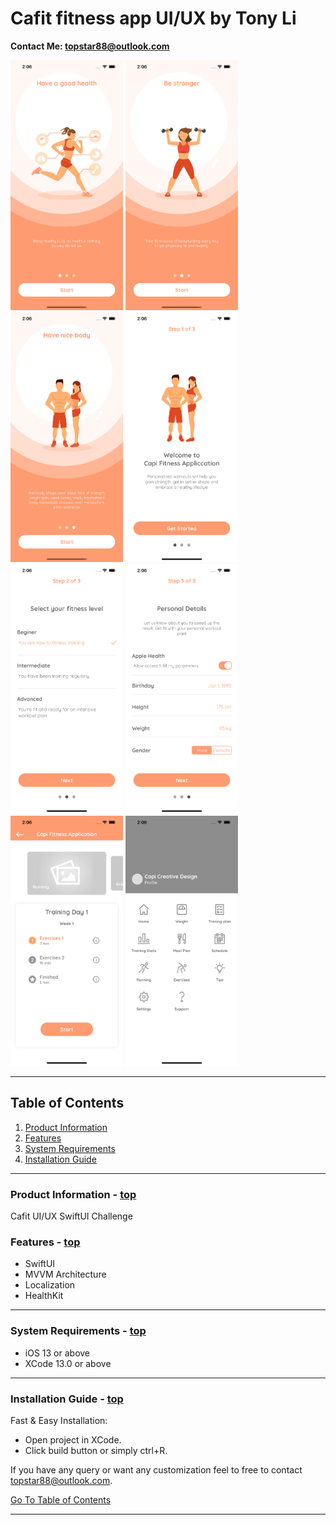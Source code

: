 <!DOCTYPE HTML PUBLIC "-//W3C//DTD HTML 4.01//EN" "http://www.w3.org/TR/html4/strict.dtd">
<head lang="en">
    <meta http-equiv="content-type" content="text/html;charset=utf-8">
</head>
<body>
    <div class="container">
        <h1 class="center">Cafit fitness app UI/UX by Tony Li</h1>
        <div class="borderTop">
            <div class="span-6 colborder info prepend-1">
                <p class="prepend-top">
                    <strong>
                     Contact Me: <a href="mailto:topstar88@outlook.com" target="_blank">topstar88@outlook.com</a>
                 </strong>
             </p>
             <img src="https://raw.githubusercontent.com/Topstar88/Cafit/main/Images/onboarding-1.png" height="400" width="180" >
             <img src="https://raw.githubusercontent.com/Topstar88/Cafit/main/Images/onboarding-2.png" height="400" width="180" >
             <img src="https://raw.githubusercontent.com/Topstar88/Cafit/main/Images/onboarding-3.png" height="400" width="180" >
             <img src="https://raw.githubusercontent.com/Topstar88/Cafit/main/Images/cfa-1.png" height="400" width="180" >
             <img src="https://raw.githubusercontent.com/Topstar88/Cafit/main/Images/cfa-2.png" height="400" width="180" >
             <img src="https://raw.githubusercontent.com/Topstar88/Cafit/main/Images/cfa-3.png" height="400" width="180" >
             <img src="https://raw.githubusercontent.com/Topstar88/Cafit/main/Images/home.png" height="400" width="180" >
             <img src="https://raw.githubusercontent.com/Topstar88/Cafit/main/Images/menu.png" height="400" width="180" >
         </div>
    </div>
    <hr>
    <h2 id="toc" class="alt">Table of Contents</h2>
    <ol class="alpha">
        <li><a href="#info">Product Information</a></li>
        <li><a href="#features">Features</a></li>
        <li><a href="#SystemRequirements">System Requirements</a></li>
        <li><a href="#installation">Installation Guide</a></li>
    </ol>
    <hr>
    <h3 id="info"><strong>Product Information</strong> - <a href="#toc">top</a></h3>
  <div>
    <p>Cafit UI/UX SwiftUI Challenge</p>
    <h3 id="features"><strong>Features</strong> - <a href="#toc">top</a></h3>
    <ul>
        <li>SwiftUI</li>
        <li>MVVM Architecture</li>
        <li>Localization</li>
        <li>HealthKit</li>
    </ul>
    </div>
    <hr>
    <h3 id="SystemRequirements"><strong>System Requirements</strong> - <a href="#toc">top</a></h3>
    <ul>
        <li>iOS 13 or above</li>
        <li>XCode 13.0 or above</li>
    </ul>
    <hr>
    <h3 id="installation"><strong>Installation Guide</strong> - <a href="#toc">top</a></h3>
    <p>Fast &amp; Easy Installation:</p>
    <ul>
        <li>Open project in XCode.</li>
        <li>Click build button or simply ctrl+R.</li>
    </ul>
    <p>If you have any query or want any customization feel to free to contact <a href="mailto:topstar88@outlook.com" target="_blank">topstar88@outlook.com</a>.</p>
    <p><a href="#toc">Go To Table of Contents</a></p>
    <hr class="space">
</div>
</body>
</html>
